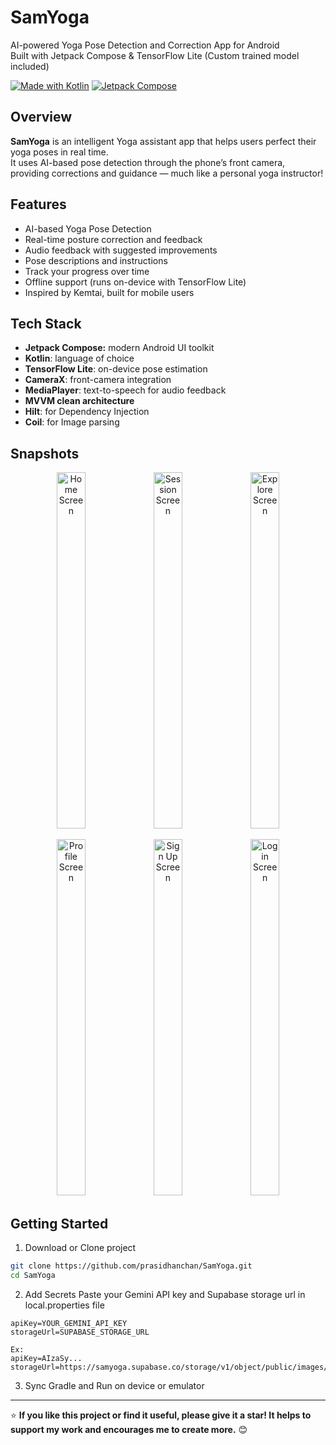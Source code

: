 # SamYoga

AI-powered Yoga Pose Detection and Correction App for Android  
Built with Jetpack Compose & TensorFlow Lite (Custom trained model included)

[![Made with Kotlin](https://img.shields.io/badge/Made%20with-Kotlin-orange?style=flat-square&logo=kotlin)](https://kotlinlang.org/)  [![Jetpack Compose](https://img.shields.io/badge/Jetpack%20Compose-%F0%9F%A7%96-blue?style=flat-square&logo=android)](https://developer.android.com/jetpack/compose)

## Overview

**SamYoga** is an intelligent Yoga assistant app that helps users perfect their yoga poses in real time.  
It uses AI-based pose detection through the phone’s front camera, providing corrections and guidance — much like a personal yoga instructor!

## Features

- AI-based Yoga Pose Detection
- Real-time posture correction and feedback
- Audio feedback with suggested improvements
- Pose descriptions and instructions
- Track your progress over time
- Offline support (runs on-device with TensorFlow Lite)
- Inspired by Kemtai, built for mobile users

## Tech Stack

- **Jetpack Compose:** modern Android UI toolkit
- **Kotlin**: language of choice
- **TensorFlow Lite**: on-device pose estimation
- **CameraX**: front-camera integration
- **MediaPlayer**: text-to-speech for audio feedback
- **MVVM clean architecture**
- **Hilt**: for Dependency Injection
- **Coil**: for Image parsing

## Snapshots

<p align="center">
  <img src="https://github.com/user-attachments/assets/3974a52b-36c7-4d81-b11b-58b41ff1410a" alt="Home Screen" width="30%" height="570px" />
  <img src="https://github.com/user-attachments/assets/8e82ae33-ca83-4748-b287-17acf52d2ca6" alt="Session Screen" width="30%" height="570px" />
  <img src="https://github.com/user-attachments/assets/870d276f-a553-4e3f-a184-808fe9cc3936" alt="Explore Screen" width="30%" height="570px" />
</p>

<p align="center">
  <img src="https://github.com/user-attachments/assets/7377f1b0-6765-41c1-8b78-1e9b6a3141c7" alt="Profile Screen" width="30%" height="570px" />
  <img src="https://github.com/user-attachments/assets/b1ffc7a2-6b01-41a4-be14-2362e10b88e0" alt="Sign Up Screen" width="30%" height="570px" />
  <img src="https://github.com/user-attachments/assets/8d39c7db-e1a6-437c-a8c1-2407b12e66ef" alt="Login Screen" width="30%" height="570px" />
</p>

## Getting Started

1. Download or Clone project

```bash
git clone https://github.com/prasidhanchan/SamYoga.git
cd SamYoga
```

2. Add Secrets
   Paste your Gemini API key and Supabase storage url in local.properties file
```
apiKey=YOUR_GEMINI_API_KEY
storageUrl=SUPABASE_STORAGE_URL
```
```
Ex:
apiKey=AIzaSy...
storageUrl=https://samyoga.supabase.co/storage/v1/object/public/images/
```

3. Sync Gradle and Run on device or emulator

 ---

⭐ **If you like this project or find it useful, please give it a star! It helps to support my work and encourages me to create more.** 😊